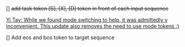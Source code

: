 
[] ~~add task token [S], [X], [D] token in front of each input sequence~~

[Yi Tay: While we found mode switching to help, it was admittedly v inconvenient. This update also removes the need to use mode tokens :)](https://twitter.com/yitayml/status/1631359474421366784?s=21)

[] Add eos and bos token to target sequence